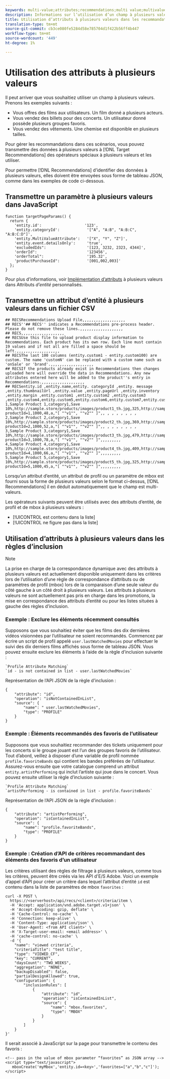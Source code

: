 ```yaml
---
keywords: multi-value;attributes;recommendations;multi value;multivalue;multi-value
description: Informations sur l’utilisation d’un champ à plusieurs valeurs dans les recommandations d’Adobe Target à l’aide d’opérateurs spéciaux à plusieurs valeurs.
title: Utilisation d’attributs à plusieurs valeurs dans les recommandations d’Adobe Target
translation-type: tm+mt
source-git-commit: cb3ce080fe5284d58e785704d1f422b56ff4b447
workflow-type: tm+mt
source-wordcount: '449'
ht-degree: 1%

---
```



# Utilisation des attributs à plusieurs valeurs

Il peut arriver que vous souhaitiez utiliser un champ à plusieurs valeurs. Prenons les exemples suivants :

* Vous offres des films aux utilisateurs. Un film donné a plusieurs acteurs.
* Vous vendez des billets pour des concerts. Un utilisateur donné possède plusieurs groupes favoris.
* Vous vendez des vêtements. Une chemise est disponible en plusieurs tailles.

Pour gérer les recommandations dans ces scénarios, vous pouvez transmettre des données à plusieurs valeurs à [!DNL Target Recommendations] des opérateurs spéciaux à plusieurs valeurs et les utiliser.

Pour permettre [!DNL Recommendations] d’identifier des données à plusieurs valeurs, elles doivent être envoyées sous forme de tableau JSON, comme dans les exemples de code ci-dessous.

## Transmettre un paramètre à plusieurs valeurs dans JavaScript

```
function targetPageParams() { 
  return { 
    'entity.id':                   '123', 
    'entity.categoryId':            '["A", "A:B", "A:B:C", "A:B:C:D"]',        
    'entity.MultiValueAttribute':   '["X", "Y", "Z"]', 
    'entity.event.detailsOnly':     'true', 
    'excludedIds":                  '[123, 3232, 2323, 4344]', 
    'orderId":                      '123456', 
    'orderTotal":                   '195.32', 
    'productPurchaseId":            '[001,002,003]' 
  }; 
}
```

Pour plus d’informations, voir [Implémentation d’attributs](/help/c-recommendations/c-products/custom-entity-attributes.md#section_80FEFE49E8AF415D99B739AA3CBA2A14) à plusieurs valeurs dans Attributs *d’entité* personnalisés.

## Transmettre un attribut d’entité à plusieurs valeurs dans un fichier CSV

```
## RECSRecommendations Upload File,,,,,,,,,,,,,,,,,,,
## RECS''## RECS'' indicates a Recommendations pre-process header. Please do not remove these lines.,,,,,,,,,,,,,,,,,,,
## RECS,,,,,,,,,,,,,,,,,,,
## RECSUse this file to upload product display information to Recommendations. Each product has its own row. Each line must contain 19 values and if not all are filled a space should be left.,,,,,,,,,,,,,,,,,,,
## RECSThe last 100 columns (entity.custom1 - entity.custom100) are custom. The name 'customN' can be replaced with a custom name such as 'onSale' or 'brand'.,,,,,,,,,,,,,,,,,,,
## RECSIf the products already exist in Recommendations then changes uploaded here will override the data in Recommendations. Any new attributes entered here will be added to the product''s entry in Recommendations.,,,,,,,,,,,,,,,,,,,
## RECSentity.id ,entity.name,entity. categoryId ,entity. message ,entity.thumbnailUrl ,entity.value ,entity.pageUrl ,entity.inventory ,entity.margin ,entity.custom1 ,entity.custom2 ,entity.custom3 ,entity.custom4,entity.custom5,entity.custom6,entity.custom7,entity.custom8,entity.custom9,entity.custom10,
1,Sample Product 1,category1,Save 10%,http://sample.store/products/images/product1_th.jpg,325,http://sample.store/products/product_detail.jsp?productId=1,1000,48,a,"[ ""v1"", ""v2"" ]",, , , , , , , ,
2,Sample Product 2,category1,Save 10%,http://sample.store/products/images/product2_th.jpg,369,http://sample.store/products/product_detail.jsp?productId=2,1000,52,a,"[ ""v1"", ""v2"" ]",, , , , , , , ,
3,Sample Product 3,category1,Save 10%,http://sample.store/products/images/product3_th.jpg,479,http://sample.store/products/product_detail.jsp?productId=3,1000,78,a,"[ ""v1"", ""v2"" ]",,,,,,,,,
4,Sample Product 4,category1,Save 10%,http://sample.store/products/images/product4_th.jpg,409,http://sample.store/products/product_detail.jsp?productId=4,1000,66,a,"[ ""v1"", ""v2"" ]",,,,,,,,,
5,Sample Product 5,category1,Save 10%,http://sample.store/products/images/product5_th.jpg,325,http://sample.store/products/product_detail.jsp?productId=5,1000,45,a,"[ ""v1"", ""v2"" ]",,,,,,,,, 
```

Lorsqu’un attribut d’entité, un attribut de profil ou un paramètre de mbox est fourni sous la forme de plusieurs valeurs selon le format ci-dessus, [!DNL Recommendations] il en déduit automatiquement que le champ est multi-valeurs.

Les opérateurs suivants peuvent être utilisés avec des attributs d’entité, de profil et de mbox à plusieurs valeurs :

* [!UICONTROL est contenu dans la liste]
* [!UICONTROL ne figure pas dans la liste]

## Utilisation d’attributs à plusieurs valeurs dans les règles d’inclusion

>[!NOTE]
>
>La prise en charge de la correspondance dynamique avec des attributs à plusieurs valeurs est actuellement disponible uniquement dans les critères lors de l’utilisation d’une règle de correspondance d’attributs ou de paramètres de profil (mbox) lors de la comparaison d’une seule valeur du côté gauche à un côté droit à plusieurs valeurs. Les attributs à plusieurs valeurs ne sont actuellement pas pris en charge dans les promotions, la mise en correspondance des attributs d’entité ou pour les listes situées à gauche des règles d’inclusion.


### Exemple : Exclure les éléments récemment consultés

Supposons que vous souhaitiez éviter que les films des dix dernières vidéos visionnées par l’utilisateur ne soient recommandés. Commencez par écrire un script de profil appelé `user.lastWatchedMovies` pour effectuer le suivi des dix derniers films affichés sous forme de tableau JSON. Vous pouvez ensuite exclure les éléments à l’aide de la règle d’inclusion suivante :

```
`Profile Attribute Matching`
`id - is not contained in list - user.lastWatchedMovies`
```

Représentation de l’API JSON de la règle d’inclusion :

```
{
    "attribute": "id",
    "operation": "isNotContainedInList",
    "source": {
        "name": " user.lastWatchedMovies",
        "type": "PROFILE"
    }
} 
```

### Exemple : Éléments recommandés des favoris de l’utilisateur

Supposons que vous souhaitiez recommander des tickets uniquement pour les concerts si le groupe jouant est l’un des groupes favoris de l’utilisateur. Tout d’abord, veillez à disposer d’une variable de profil nommée `profile.favoriteBands` qui contient les bandes préférées de l’utilisateur. Assurez-vous ensuite que votre catalogue comprend un attribut `entity.artistPerforming` qui inclut l’artiste qui joue dans le concert. Vous pouvez ensuite utiliser la règle d’inclusion suivante :

```
`Profile Attribute Matching`
`artistPerforming - is contained in list - profile.favoriteBands`
```

Représentation de l’API JSON de la règle d’inclusion :

```
{
    "attribute": "artistPerforming",
    "operation": "isContainedInList",
    "source": {
        "name": "profile.favoriteBands",
        "type": "PROFILE"
    }
}
```

### Exemple : Création d’API de critères recommandant des éléments des favoris d’un utilisateur

Les critères utilisant des règles de filtrage à plusieurs valeurs, comme tous les critères, peuvent être créés via les API d&#39;E/S Adobe. Voici un exemple d’appel d’API pour créer un critère dans lequel l’attribut d’entité `id` est contenu dans la liste de paramètres de mbox `favorites` :

```
curl -X POST \
  https://<serverhost>/api/recs/<client>/criteria/item \
  -H 'Accept: application/vnd.adobe.target.v1+json' \
  -H 'Accept-Encoding: gzip, deflate' \
  -H 'Cache-Control: no-cache' \
  -H 'Connection: keep-alive' \
  -H 'Content-Type: application/json' \
  -H 'User-Agent: <from API client>' \
  -H 'X-Target-user-email: <email address>' \
  -H 'cache-control: no-cache' \
  -d '{
    "name": "viewed criteria",
    "criteriaTitle": "test title",
    "type": "VIEWED_CF",
    "key": "CURRENT",
    "daysCount": "TWO_WEEKS",
    "aggregation": "NONE",
    "backupDisabled": false,
    "partialDesignAllowed": true,
    "configuration": {
        "inclusionRules": [
            {
                "attribute": "id",
                "operation": "isContainedInList",
                "source": {
                    "name": "mbox.favorites",
                    "type": "MBOX"
                }
            }
        ]
    }
}'
```

Il serait associé à JavaScript sur la page pour transmettre le contenu des favoris :

```
<!-- pass in the value of mbox parameter “favorites” as JSON array -->
<script type="text/javascript">
   mboxCreate('myMbox','entity.id=<key>','favorites=["a","b","c"]');
</script>
```
